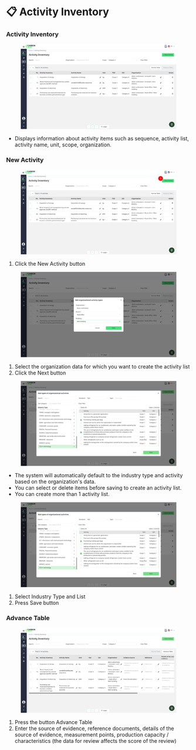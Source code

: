 # 📋 Activity Inventory

### Activity Inventory

<figure><img src="../.gitbook/assets/image (3) (1).png" alt=""><figcaption></figcaption></figure>

* Displays information about activity items such as sequence, activity list, activity name, unit, scope, organization.

### New Activity

<figure><img src="../.gitbook/assets/image (4) (1).png" alt=""><figcaption></figcaption></figure>

1. Click the New Activity button

<figure><img src="../.gitbook/assets/image (5) (1).png" alt=""><figcaption></figcaption></figure>

1. Select the organization data for which you want to create the activity list
2. Click the Next button

<figure><img src="../.gitbook/assets/image (1) (1).png" alt=""><figcaption></figcaption></figure>

* The system will automatically default to the industry type and activity based on the organization's data.
* You can select or delete items before saving to create an activity list.
* You can create more than 1 activity list.

<figure><img src="../.gitbook/assets/image (6) (1).png" alt=""><figcaption></figcaption></figure>

1. Select Industry Type and List&#x20;
2. Press Save button

### Advance Table

<figure><img src="../.gitbook/assets/image (2) (1).png" alt=""><figcaption></figcaption></figure>

1. Press the button Advance Table
2. Enter the source of evidence, reference documents, details of the source of evidence, measurement points, production capacity / characteristics (the data for review affects the score of the review)
